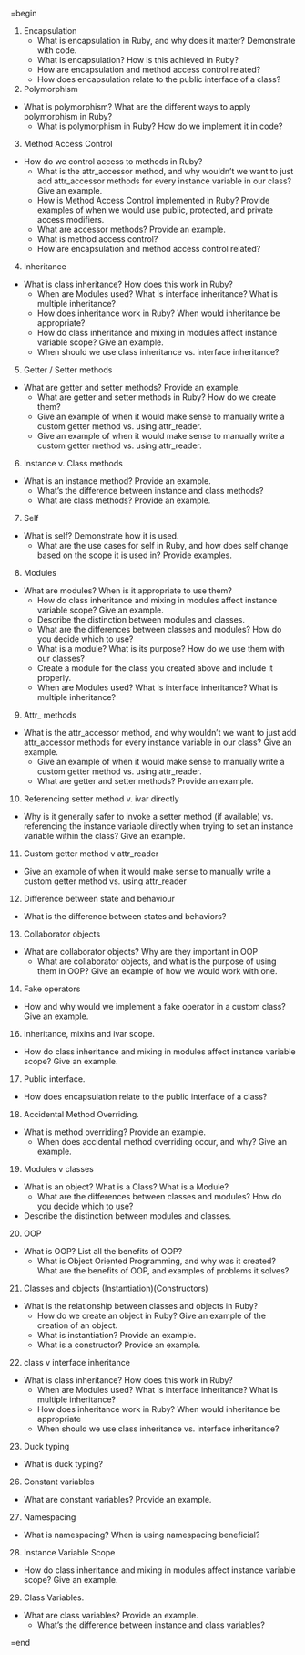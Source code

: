 =begin

1. Encapsulation
	- What is encapsulation in Ruby, and why does it matter? Demonstrate with code.
	- What is encapsulation? How is this achieved in Ruby?
	- How are encapsulation and method access control related?
	- How does encapsulation relate to the public interface of a class?
2. Polymorphism
  - What is polymorphism? What are the different ways to apply polymorphism in Ruby?
	- What is polymorphism in Ruby? How do we implement it in code?
3. Method Access Control
  - How do we control access to methods in Ruby?
	- What is the attr_accessor method, and why wouldn’t we want to just add attr_accessor methods for every instance variable in our class? Give an example.
	- How is Method Access Control implemented in Ruby? Provide examples of when we would use public, protected, and private access modifiers.
	- What are accessor methods? Provide an example.
	- What is method access control?
	- How are encapsulation and method access control related?
4. Inheritance
  - What is class inheritance? How does this work in Ruby?
	- When are Modules used? What is interface inheritance? What is multiple inheritance?
	- How does inheritance work in Ruby? When would inheritance be appropriate?
	- How do class inheritance and mixing in modules affect instance variable scope? Give an example.
	- When should we use class inheritance vs. interface inheritance?
5. Getter / Setter methods
  - What are getter and setter methods? Provide an example.
	- What are getter and setter methods in Ruby? How do we create them?
	- Give an example of when it would make sense to manually write a custom getter method vs. using attr_reader.
	- Give an example of when it would make sense to manually write a custom getter method vs. using attr_reader.
6. Instance v. Class methods
  - What is an instance method? Provide an example.
	- What’s the difference between instance and class methods?
	- What are class methods? Provide an example.
7. Self
  - What is self? Demonstrate how it is used.
	- What are the use cases for self in Ruby, and how does self change based on the scope it is used in? Provide examples.
8. Modules
  - What are modules? When is it appropriate to use them?
	- How do class inheritance and mixing in modules affect instance variable scope? Give an example.
	- Describe the distinction between modules and classes.
	- What are the differences between classes and modules? How do you decide which to use?
	- What is a module? What is its purpose? How do we use them with our classes?
	- Create a module for the class you created above and include it properly.
	- When are Modules used? What is interface inheritance? What is multiple inheritance?
9. Attr_ methods
  - What is the attr_accessor method, and why wouldn’t we want to just add attr_accessor methods for every instance variable in our class? Give an example.
	- Give an example of when it would make sense to manually write a custom getter method vs. using attr_reader.
	- What are getter and setter methods? Provide an example.
10. Referencing setter method v. ivar directly
  - Why is it generally safer to invoke a setter method (if available) vs. referencing the instance variable directly when trying to set an instance variable within the class? Give an example.
11. Custom getter method v attr_reader
  - Give an example of when it would make sense to manually write a custom getter method vs. using attr_reader
12. Difference between state and behaviour 
  - What is the difference between states and behaviors?
13. Collaborator objects
  - What are collaborator objects? Why are they important in OOP
	- What are collaborator objects, and what is the purpose of using them in OOP? Give an example of how we would work with one.
14. Fake operators
  - How and why would we implement a fake operator in a custom class? Give an example.
16. inheritance, mixins and ivar scope.
  - How do class inheritance and mixing in modules affect instance variable scope? Give an example.
17. Public interface.
  - How does encapsulation relate to the public interface of a class?
18. Accidental Method Overriding.
  - What is method overriding? Provide an example.
	- When does accidental method overriding occur, and why? Give an example.
19. Modules v classes
  - What is an object? What is a Class? What is a Module?
	- What are the differences between classes and modules? How do you decide which to use?
  - Describe the distinction between modules and classes.
20. OOP
  - What is OOP? List all the benefits of OOP?
	- What is Object Oriented Programming, and why was it created? What are the benefits of OOP, and examples of problems it solves?
21. Classes and objects (Instantiation)(Constructors)
  - What is the relationship between classes and objects in Ruby?
	- How do we create an object in Ruby? Give an example of the creation of an object.
	- What is instantiation? Provide an example.
	- What is a constructor? Provide an example.
22. class v interface inheritance
  - What is class inheritance? How does this work in Ruby?
	- When are Modules used? What is interface inheritance? What is multiple inheritance?
	- How does inheritance work in Ruby? When would inheritance be appropriate
	- When should we use class inheritance vs. interface inheritance?
23. Duck typing
  - What is duck typing?
26. Constant variables
  - What are constant variables? Provide an example.
27. Namespacing
  - What is namespacing? When is using namespacing beneficial?
28. Instance Variable Scope
  - How do class inheritance and mixing in modules affect instance variable scope? Give an example.
29. Class Variables. 
  - What are class variables? Provide an example.
	- What’s the difference between instance and class variables?


=end
